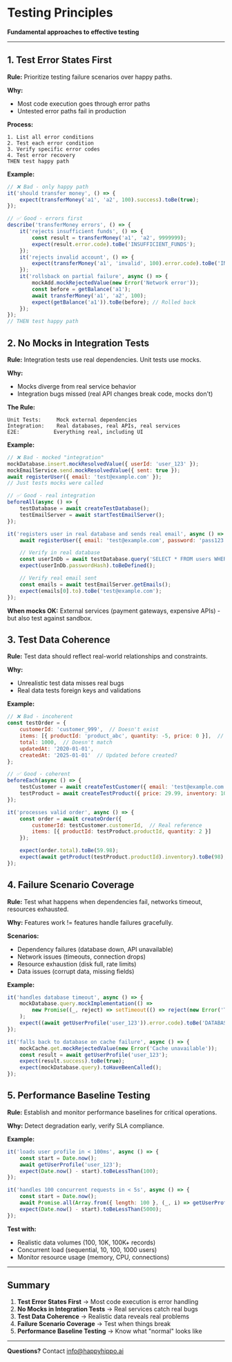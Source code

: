 # Testing Principles

**Fundamental approaches to effective testing**

---

## 1. Test Error States First

**Rule:** Prioritize testing failure scenarios over happy paths.

**Why:**
- Most code execution goes through error paths
- Untested error paths fail in production

**Process:**
```
1. List all error conditions
2. Test each error condition
3. Verify specific error codes
4. Test error recovery
THEN test happy path
```

**Example:**
```javascript
// ❌ Bad - only happy path
it('should transfer money', () => {
    expect(transferMoney('a1', 'a2', 100).success).toBe(true);
});

// ✅ Good - errors first
describe('transferMoney errors', () => {
    it('rejects insufficient funds', () => {
        const result = transferMoney('a1', 'a2', 9999999);
        expect(result.error.code).toBe('INSUFFICIENT_FUNDS');
    });
    it('rejects invalid account', () => {
        expect(transferMoney('a1', 'invalid', 100).error.code).toBe('INVALID_ACCOUNT');
    });
    it('rollsback on partial failure', async () => {
        mockAdd.mockRejectedValue(new Error('Network error'));
        const before = getBalance('a1');
        await transferMoney('a1', 'a2', 100);
        expect(getBalance('a1')).toBe(before); // Rolled back
    });
});
// THEN test happy path
```

## 2. No Mocks in Integration Tests

**Rule:** Integration tests use real dependencies. Unit tests use mocks.

**Why:**
- Mocks diverge from real service behavior
- Integration bugs missed (real API changes break code, mocks don't)

**The Rule:**
```
Unit Tests:     Mock external dependencies
Integration:    Real databases, real APIs, real services
E2E:           Everything real, including UI
```

**Example:**
```javascript
// ❌ Bad - mocked "integration"
mockDatabase.insert.mockResolvedValue({ userId: 'user_123' });
mockEmailService.send.mockResolvedValue({ sent: true });
await registerUser({ email: 'test@example.com' });
// Just tests mocks were called

// ✅ Good - real integration
beforeAll(async () => {
    testDatabase = await createTestDatabase();
    testEmailServer = await startTestEmailServer();
});

it('registers user in real database and sends real email', async () => {
    await registerUser({ email: 'test@example.com', password: 'pass123' });

    // Verify in real database
    const userInDb = await testDatabase.query('SELECT * FROM users WHERE email = ?', ['test@example.com']);
    expect(userInDb.passwordHash).toBeDefined();

    // Verify real email sent
    const emails = await testEmailServer.getEmails();
    expect(emails[0].to).toBe('test@example.com');
});
```

**When mocks OK:** External services (payment gateways, expensive APIs) - but also test against sandbox.

## 3. Test Data Coherence

**Rule:** Test data should reflect real-world relationships and constraints.

**Why:**
- Unrealistic test data misses real bugs
- Real data tests foreign keys and validations

**Example:**
```javascript
// ❌ Bad - incoherent
const testOrder = {
    customerId: 'customer_999',  // Doesn't exist
    items: [{ productId: 'product_abc', quantity: -5, price: 0 }],  // Invalid
    total: 1000,  // Doesn't match
    updatedAt: '2020-01-01',
    createdAt: '2025-01-01'  // Updated before created?
};

// ✅ Good - coherent
beforeEach(async () => {
    testCustomer = await createTestCustomer({ email: 'test@example.com' });
    testProduct = await createTestProduct({ price: 29.99, inventory: 100 });
});

it('processes valid order', async () => {
    const order = await createOrder({
        customerId: testCustomer.customerId,  // Real reference
        items: [{ productId: testProduct.productId, quantity: 2 }]
    });

    expect(order.total).toBe(59.98);
    expect(await getProduct(testProduct.productId).inventory).toBe(98); // Decreased
});
```

## 4. Failure Scenario Coverage

**Rule:** Test what happens when dependencies fail, networks timeout, resources exhausted.

**Why:** Features work != features handle failures gracefully.

**Scenarios:**
- Dependency failures (database down, API unavailable)
- Network issues (timeouts, connection drops)
- Resource exhaustion (disk full, rate limits)
- Data issues (corrupt data, missing fields)

**Example:**
```javascript
it('handles database timeout', async () => {
    mockDatabase.query.mockImplementation(() =>
        new Promise((_, reject) => setTimeout(() => reject(new Error('Timeout')), 5000))
    );
    expect((await getUserProfile('user_123')).error.code).toBe('DATABASE_TIMEOUT');
});

it('falls back to database on cache failure', async () => {
    mockCache.get.mockRejectedValue(new Error('Cache unavailable'));
    const result = await getUserProfile('user_123');
    expect(result.success).toBe(true);
    expect(mockDatabase.query).toHaveBeenCalled();
});
```

## 5. Performance Baseline Testing

**Rule:** Establish and monitor performance baselines for critical operations.

**Why:** Detect degradation early, verify SLA compliance.

**Example:**
```javascript
it('loads user profile in < 100ms', async () => {
    const start = Date.now();
    await getUserProfile('user_123');
    expect(Date.now() - start).toBeLessThan(100);
});

it('handles 100 concurrent requests in < 5s', async () => {
    const start = Date.now();
    await Promise.all(Array.from({ length: 100 }, (_, i) => getUserProfile(`user_${i}`)));
    expect(Date.now() - start).toBeLessThan(5000);
});
```

**Test with:**
- Realistic data volumes (100, 10K, 100K+ records)
- Concurrent load (sequential, 10, 100, 1000 users)
- Monitor resource usage (memory, CPU, connections)

---

## Summary

1. **Test Error States First** → Most code execution is error handling
2. **No Mocks in Integration Tests** → Real services catch real bugs
3. **Test Data Coherence** → Realistic data reveals real problems
4. **Failure Scenario Coverage** → Test when things break
5. **Performance Baseline Testing** → Know what "normal" looks like

---

**Questions?** Contact info@happyhippo.ai
